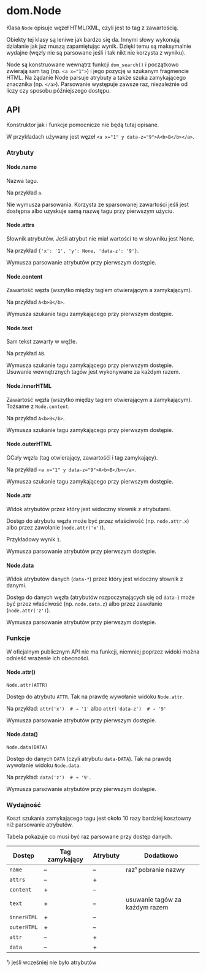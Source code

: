 
dom.Node
========

Klasa `Node` opisuje węzeł HTML/XML, czyli jest to tag z zawartością.

Obiekty tej klasy są leniwe jak bardzo się da. Innymi słowy wykonują działanie jak już muszą zapamiętując wynik.  Dzięki temu są maksymalnie wydajne (węzły nie są parsowane jeśli i tak nikt nie korzysta z wyniku).

Node są konstruowane wewnątrz funkcji `dom_search()` i początkowo zwierają sam tag (np. `<a x="1">`) i jego pozycję w szukanym fragmencie HTML. Na żądanie Node parsuje atrybuty a także szuka zamykającego znacznika (np. `</a>`). Parsowanie występuje zawsze raz, niezależnie od liczy czy sposobu późniejszego dostępu.


API
---

Konstruktor jak i funkcje pomocnicze nie będą tutaj opisane.

W przykładach używany jest węzeł `<a x="1" y data-z="9">A<b>B</b></a>`.


### Atrybuty

#### Node.name

Nazwa tagu. 

Na przykład `a`.

Nie wymusza parsowania.
Korzysta ze sparsowanej zawartości jeśli jest dostępna albo uzyskuje samą nazwę tagu przy pierwszym użyciu.


#### Node.attrs

Słownik atrybutów. Jeśli atrybut nie miał wartości to w słowniku jest None.

Na przykład `{'x': '1', 'y': None, 'data-z': '9'}`.

Wymusza parsowanie atrybutów przy pierwszym dostępie.


#### Node.content

Zawartość węzła (wszytko między tagiem otwierającym a zamykającym).

Na przykład `A<b>B</b>`.

Wymusza szukanie tagu zamykającego przy pierwszym dostępie.


#### Node.text

Sam tekst zawarty w węźle.

Na przykład `AB`.

Wymusza szukanie tagu zamykającego przy pierwszym dostępie.
Usuwanie wewnętrznych tagów jest wykonywane za każdym razem.


#### Node.innerHTML

Zawartość węzła (wszytko między tagiem otwierającym a zamykającym). Tożsame z `Node.content`.

Na przykład `A<b>B</b>`.

Wymusza szukanie tagu zamykającego przy pierwszym dostępie.


#### Node.outerHTML

GCały węzła (tag otwierający, zawartośći i tag zamykający).

Na przykład `<a x="1" y data-z="9">A<b>B</b></a>`.

Wymusza szukanie tagu zamykającego przy pierwszym dostępie.


#### Node.attr

Widok atrybutów przez który jest widoczny słownik z atrybutami.

Dostęp do atrybutu węzła może być przez właściwość (np. `node.attr.x`) albo przez zawołanie (`node.attr('x')`).

Przykładowy wynik `1`.

Wymusza parsowanie atrybutów przy pierwszym dostępie.


#### Node.data

Widok atrybutów danych (`data-*`) przez który jest widoczny słownik z danymi.

Dostęp do danych węzła (atrybutów rozpoczynających się od `data-`) może być przez właściwość (np. `node.data.z`) albo przez zawołanie (`node.attr('z')`).

Wymusza parsowanie atrybutów przy pierwszym dostępie.


### Funkcje

W oficjalnym publicznym API nie ma funkcji, niemniej poprzez widoki można odnieść wrażenie ich obecności.


#### Node.attr()

```
Node.attr(ATTR)
```

Dostęp do atrybutu `ATTR`. Tak na prawdę wywołanie widoku `Node.attr`.

Na przykład: `attr('x')  # → '1'` albo `attr('data-z')  # → '9'`


Wymusza parsowanie atrybutów przy pierwszym dostępie.


#### Node.data()

```
Node.data(DATA)
```

Dostęp do danych `DATA` (czyli atrybutu `data-DATA`). Tak na prawdę wywołanie widoku `Node.data`.

Na przykład: `data('z')  # → '9'`.

Wymusza parsowanie atrybutów przy pierwszym dostępie.


### Wydajność

Koszt szukania zamykającego tagu jest około 10 razy bardziej kosztowny niż parsowanie atrybutów.

Tabela pokazuje co musi być raz parsowane przy dostęp danych.

Dostęp      | Tag zamykający | Atrybuty | Dodatkowo
----------- | -------------- | -------- | --------
`name`      | –              | –        | raz¹ pobranie nazwy
`attrs`     | –              | +        |
`content`   | +              | –        |
`text`      | +              | –        | usuwanie tagów za każdym razem 
`innerHTML` | +              | –        |
`outerHTML` | +              | –        |
`attr`      | –              | +        |
`data`      | –              | +        |

¹) jeśli wcześniej nie było atrybutów

